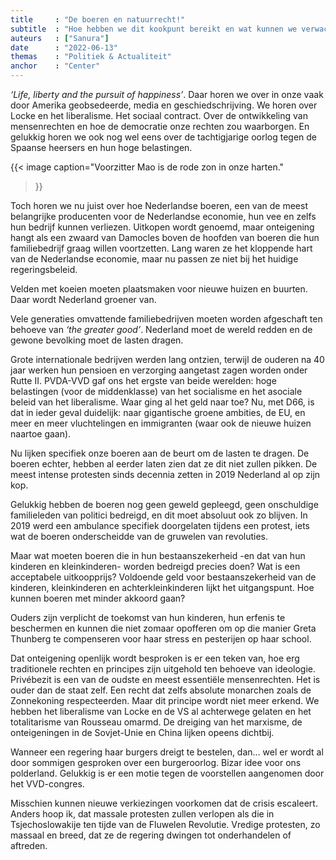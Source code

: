 ```yaml
---
title     : "De boeren en natuurrecht!"
subtitle  : "Hoe hebben we dit kookpunt bereikt en wat kunnen we verwachten van hun woede?"
auteurs   : ["Sanura"]
date      : "2022-06-13"
themas    : "Politiek & Actualiteit"
anchor    : "Center"
---
```


_‘Life, liberty and the pursuit of happiness’_. Daar horen we over in onze vaak door Amerika geobsedeerde, media en geschiedschrijving. We horen over Locke en het liberalisme. Het sociaal contract. Over de ontwikkeling van mensenrechten en hoe de democratie onze rechten zou waarborgen. En gelukkig horen we ook nog wel eens over de tachtigjarige oorlog tegen de Spaanse heersers en hun hoge belastingen. 

{{< image
	caption="Voorzitter Mao is de rode zon in onze harten."
>}}

Toch horen we nu juist over hoe Nederlandse boeren, een van de meest belangrijke producenten voor de Nederlandse economie, hun vee en zelfs hun bedrijf kunnen verliezen. Uitkopen wordt genoemd, maar onteigening hangt als een zwaard van Damocles boven de hoofden van boeren die hun familiebedrijf graag willen voortzetten. Lang waren ze het kloppende hart van de Nederlandse economie, maar nu passen ze niet bij het huidige regeringsbeleid. 

Velden met koeien moeten plaatsmaken voor nieuwe huizen en buurten. Daar wordt Nederland groener van. 

Vele generaties omvattende familiebedrijven moeten worden afgeschaft ten behoeve van _‘the greater good’_. Nederland moet de wereld redden en de gewone bevolking moet de lasten dragen.

Grote internationale bedrijven werden lang ontzien, terwijl de ouderen na 40 jaar werken hun pensioen en verzorging aangetast zagen worden onder Rutte II.
PVDA-VVD gaf ons het ergste van beide werelden: hoge belastingen (voor de middenklasse) van het socialisme en het asociale beleid van het liberalisme. Waar ging al het geld naar toe? Nu, met D66, is dat in ieder geval duidelijk: naar gigantische groene ambities, de EU, en meer en meer vluchtelingen en immigranten (waar ook de nieuwe huizen naartoe gaan).

Nu lijken specifiek onze boeren aan de beurt om de lasten te dragen. De boeren echter, hebben al eerder laten zien dat ze dit niet zullen pikken. De meest intense protesten sinds decennia zetten in 2019 Nederland al op zijn kop.

Gelukkig hebben de boeren nog geen geweld gepleegd, geen onschuldige familieleden van politici bedreigd, en dit moet absoluut ook zo blijven. In 2019 werd een ambulance specifiek doorgelaten tijdens een protest, iets wat de boeren onderscheidde van de gruwelen van revoluties. 

Maar wat moeten boeren die in hun bestaanszekerheid -en dat van hun kinderen en kleinkinderen- worden bedreigd precies doen? Wat is een acceptabele uitkoopprijs? Voldoende geld voor bestaanszekerheid van de kinderen, kleinkinderen en achterkleinkinderen lijkt het uitgangspunt. Hoe kunnen boeren met minder akkoord gaan?

Ouders zijn verplicht de toekomst van hun kinderen, hun erfenis te beschermen en kunnen die niet zomaar opofferen om op die manier Greta Thunberg te compenseren voor haar stress en pesterijen op haar school.

Dat onteigening openlijk wordt besproken is er een teken van, hoe erg traditionele rechten en principes zijn uitgehold ten behoeve van ideologie. Privébezit is een van de oudste en meest essentiële mensenrechten. Het is ouder dan de staat zelf. Een recht dat zelfs absolute monarchen zoals de Zonnekoning respecteerden. Maar dit principe wordt niet meer erkend. We hebben het liberalisme van Locke en de VS al achterwege gelaten en het totalitarisme van Rousseau omarmd. De dreiging van het marxisme, de onteigeningen in de Sovjet-Unie en China lijken opeens dichtbij. 

Wanneer een regering haar burgers dreigt te bestelen, dan… wel er wordt al door sommigen gesproken over een burgeroorlog. Bizar idee voor ons polderland. Gelukkig is er een motie tegen de voorstellen aangenomen door het VVD-congres. 

Misschien kunnen nieuwe verkiezingen voorkomen dat de crisis escaleert. Anders hoop ik, dat massale protesten zullen verlopen als die in Tsjechoslowakije ten tijde van de Fluwelen Revolutie. Vredige protesten, zo massaal en breed, dat ze de regering dwingen tot onderhandelen of aftreden.

